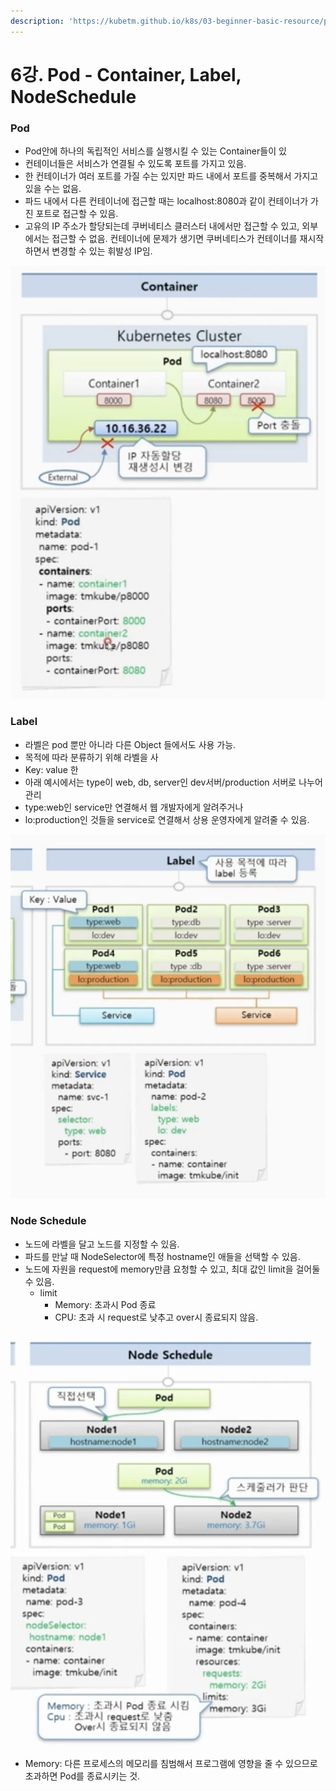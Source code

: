 ```yaml
---
description: 'https://kubetm.github.io/k8s/03-beginner-basic-resource/pod/'
---
```


# 6강. Pod - Container, Label, NodeSchedule

### Pod

* Pod안에 하나의 독립적인 서비스를 실행시킬 수 있는 Container들이 있
*  컨테이너들은 서비스가 연결될 수 있도록 포트를 가지고 있음.
* 한 컨테이너가 여러 포트를 가질 수는 있지만 파드 내에서 포트를 중복해서 가지고 있을 수는 없음.
* 파드 내에서 다른 컨테이너에 접근할 때는 localhost:8080과 같이 컨테이너가 가진 포트로 접근할 수 있음.
* 고유의 IP 주소가 할당되는데 쿠버네티스 클러스터 내에서만 접근할 수 있고, 외부에서는 접근할 수 없음. 컨테이너에 문제가 생기면 쿠버네티스가 컨테이너를 재시작하면서 변경할 수 있는 휘발성 IP임.

![](../../.gitbook/assets/2021-08-17-8.46.37.png)

### Label

* 라벨은 pod 뿐만 아니라 다른 Object 들에서도 사용 가능.
* 목적에 따라 분류하기 위해 라벨을 사
*  Key: value 한
* 아래 예시에서는 type이 web, db, server인 dev서버/production 서버로 나누어 관리
* type:web인 service만 연결해서 웹 개발자에게 알려주거나
* lo:production인 것들을 service로 연결해서 상용 운영자에게 알려줄 수 있음.



![](../../.gitbook/assets/2021-08-17-8.50.53.png)

### Node Schedule

* 노드에 라벨을 달고 노드를 지정할 수 있음.
* 파드를 만날 때 NodeSelector에 특정 hostname인 애들을 선택할 수 있음.
* 노드에 자원을 request에 memory만큼 요청할 수 있고, 최대 값인 limit을 걸어둘 수 있음.
  * limit
    * Memory: 초과시 Pod 종료
    * CPU: 초과 시 request로 낮추고 over시 종료되지 않음.

![](../../.gitbook/assets/2021-08-17-8.54.08.png)

* Memory: 다른 프로세스의 메모리를 침범해서 프로그램에 영향을 줄 수 있으므로 초과하면 Pod를 종료시키는 것.

